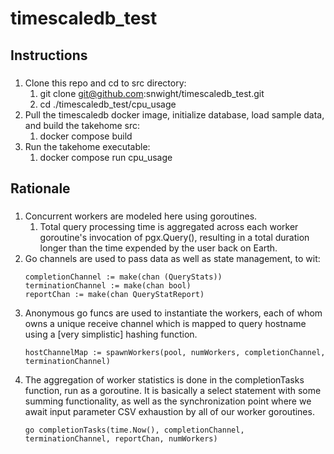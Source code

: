 # timescaledb_test

## Instructions
### 
1. Clone this repo and cd to src directory:
   1. git clone git@github.com:snwight/timescaledb_test.git
   2. cd ./timescaledb_test/cpu_usage
2. Pull the timescaledb docker image, initialize database, load sample data, and build the takehome src:
   1. docker compose build
3. Run the takehome executable: 
   1. docker compose run cpu_usage

## Rationale
###
1. Concurrent workers are modeled here using goroutines.
   1. Total query processing time is aggregated across each worker goroutine's invocation of pgx.Query(), resulting in a total duration longer than the time expended by the user back on Earth. 
2. Go channels are used to pass data as well as state management, to wit:
    ``` 
	completionChannel := make(chan (QueryStats))
	terminationChannel := make(chan bool)
	reportChan := make(chan QueryStatReport)
    ``` 
3. Anonymous go funcs are used to instantiate the workers, each of whom owns a unique receive channel which is mapped to query hostname using a [very simplistic] hashing function. 
    ```
	hostChannelMap := spawnWorkers(pool, numWorkers, completionChannel, terminationChannel)
    ```
4. The aggregation of worker statistics is done in the completionTasks function, run as a goroutine. It is basically a select statement with some summing functionality, as well as the synchronization point where we await input parameter CSV exhaustion by all of our worker goroutines.
    ```
	go completionTasks(time.Now(), completionChannel, terminationChannel, reportChan, numWorkers)
    ```
